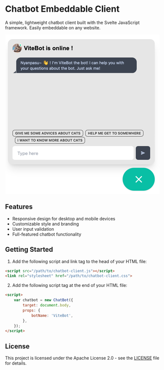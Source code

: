 # Chatbot Embeddable Client

A simple, lightweight chatbot client built with the Svelte JavaScript framework. Easily embeddable on any website.

<p align="center"><img align="center" src="docs/preview.png"/></p>

## Features

- Responsive design for desktop and mobile devices
- Customizable style and branding
- User input validation
- Full-featured chatbot functionality

## Getting Started

1. Add the following script and link tag to the head of your HTML file:

```html
<script src="/path/to/chatbot-client.js"></script>
<link rel="stylesheet" href="/path/to/chatbot-client.css">
```

2. Add the following script tag at the end of your HTML file:

```html
<script>
    var chatbot = new ChatBot({
        target: document.body,
        props: {
            botName: 'ViteBot',
        },
    });
</script>
```

## License

This project is licensed under the Apache License 2.0 - see the [LICENSE](LICENSE) file for details.
